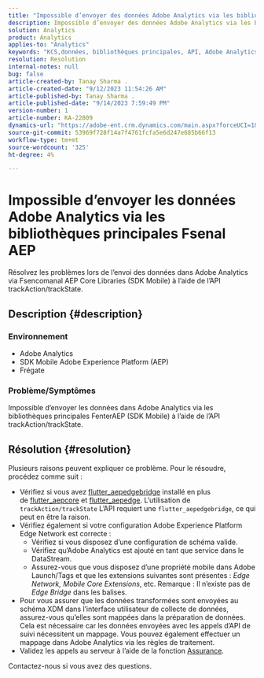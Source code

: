 ```yaml
---
title: "Impossible d’envoyer des données Adobe Analytics via les bibliothèques principales Fsenal AEP"
description: Impossible d’envoyer des données Adobe Analytics via les bibliothèques principales Fsenal AEP (SDK Mobile) à l’aide de l’API trackAction/trackState.
solution: Analytics
product: Analytics
applies-to: "Analytics"
keywords: "KCS,données, bibliothèques principales, API, Adobe Analytics, KCS, Fbatter AEP, SDK Mobile, Edge Network, Mobile Core Extension, trackAction, trackState, flutter_aepedgebridge, flutter_aepcore, flutter_aepedge, Adobe Experience Platform"
resolution: Resolution
internal-notes: null
bug: false
article-created-by: Tanay Sharma .
article-created-date: "9/12/2023 11:54:26 AM"
article-published-by: Tanay Sharma .
article-published-date: "9/14/2023 7:59:49 PM"
version-number: 1
article-number: KA-22809
dynamics-url: "https://adobe-ent.crm.dynamics.com/main.aspx?forceUCI=1&pagetype=entityrecord&etn=knowledgearticle&id=6ff5471d-6351-ee11-be6f-6045bd0063aa"
source-git-commit: 53969f728f14a7f4761fcfa5e6d247e685b66f13
workflow-type: tm+mt
source-wordcount: '325'
ht-degree: 4%

---
```


# Impossible d’envoyer les données Adobe Analytics via les bibliothèques principales Fsenal AEP


Résolvez les problèmes lors de l’envoi des données dans Adobe Analytics via Fsencomanal AEP Core Libraries (SDK Mobile) à l’aide de l’API trackAction/trackState.

## Description {#description}


### Environnement

- Adobe Analytics
- SDK Mobile Adobe Experience Platform (AEP)
- Frégate


### Problème/Symptômes

Impossible d’envoyer les données dans Adobe Analytics via les bibliothèques principales FenterAEP (SDK Mobile) à l’aide de l’API trackAction/trackState.


## Résolution {#resolution}


Plusieurs raisons peuvent expliquer ce problème. Pour le résoudre, procédez comme suit :

- Vérifiez si vous avez [flutter_aepedgebridge](https://pub.dev/packages/flutter_aepedgebridge "Suivez le lien.") installé en plus de [flutter_aepcore](https://pub.dev/packages/flutter_aepcore "Suivez le lien.") et [flutter_aepedge](https://pub.dev/packages/flutter_aepedge "Suivez le lien."). L’utilisation de `trackAction/trackState` L’API requiert une `flutter_aepedgebridge`, ce qui peut en être la raison.
- Vérifiez également si votre configuration Adobe Experience Platform Edge Network est correcte :
   - Vérifiez si vous disposez d’une configuration de schéma valide.
   - Vérifiez qu’Adobe Analytics est ajouté en tant que service dans le DataStream.
   - Assurez-vous que vous disposez d’une propriété mobile dans Adobe Launch/Tags et que les extensions suivantes sont présentes : *Edge Network, Mobile Core Extensions*, etc. Remarque : Il n’existe pas de *Edge Bridge* dans les balises.
- Pour vous assurer que les données transformées sont envoyées au schéma XDM dans l’interface utilisateur de collecte de données, assurez-vous qu’elles sont mappées dans la préparation de données. Cela est nécessaire car les données envoyées avec les appels d’API de suivi nécessitent un mappage. Vous pouvez également effectuer un mappage dans Adobe Analytics via les règles de traitement.
- Validez les appels au serveur à l’aide de la fonction [Assurance](https://github.com/adobe/aepsdk_flutter/tree/main/plugins/flutter_aepassurance "Suivez le lien.").


Contactez-nous si vous avez des questions.
